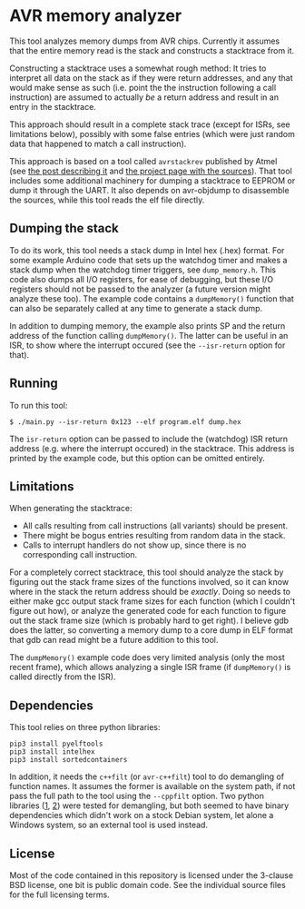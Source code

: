 AVR memory analyzer
===================
This tool analyzes memory dumps from AVR chips. Currently it assumes
that the entire memory read is the stack and constructs a stacktrace
from it.

Constructing a stacktrace uses a somewhat rough method: It tries to
interpret all data on the stack as if they were return addresses, and
any that would make sense as such (i.e. point the the instruction
following a call instruction) are assumed to actually *be* a return
address and result in an entry in the stacktrace.

This approach should result in a complete stack trace (except for ISRs,
see limitations below), possibly with
some false entries (which were just random data that happened to match a
call instruction).

This approach is based on a tool called `avrstackrev` published by
Atmel (see [the post describing it][post] and [the project page with the
sources][project]). That tool includes some additional machinery for
dumping a stacktrace to EEPROM or dump it through the UART. It also
depends on avr-objdump to disassemble the sources, while this tool reads
the elf file directly.

[post]: http://www.embedded.com/design/debug-and-optimization/4431982/1/How-to-debug-elusive-software-code-problems-without-a-debugger]
[project]: https://spaces.atmel.com/gf/project/avrstackrev

Dumping the stack
-----------------
To do its work, this tool needs a stack dump in Intel hex (.hex) format.
For some example Arduino code that sets up the watchdog timer and makes
a stack dump when the watchdog timer triggers, see `dump_memory.h`.
This code also dumps all I/O registers, for ease of debugging, but these
I/O registers should not be passed to the analyzer (a future version
might analyze these too). The example code contains a `dumpMemory()`
function that can also be separately called at any time to generate a
stack dump.

In addition to dumping memory, the example also prints SP and the return
address of the function calling `dumpMemory()`. The latter can be useful
in an ISR, to show where the interrupt occured (see the `--isr-return`
option for that).

Running
-------
To run this tool:

    $ ./main.py --isr-return 0x123 --elf program.elf dump.hex

The `isr-return` option can be passed to include the (watchdog) ISR
return address (e.g. where the interrupt occured) in the stacktrace.
This address is printed by the example code, but this option can be
omitted entirely.

Limitations
-----------
When generating the stacktrace:
 - All calls resulting from call instructions (all variants) should be
   present.
 - There might be bogus entries resulting from random data in the stack.
 - Calls to interrupt handlers do not show up, since there is no
   corresponding call instruction.

For a completely correct stacktrace, this tool should analyze the stack
by figuring out the stack frame sizes of the functions involved, so it
can know where in the stack the return address should be *exactly*.
Doing so needs to either make gcc output stack frame sizes for each
function (which I couldn't figure out how), or analyze the generated
code for each function to figure out the stack frame size (which is
probably hard to get right). I believe gdb does the latter, so
converting a memory dump to a core dump in ELF format that gdb can read
might be a future addition to this tool.

The `dumpMemory()` example code does very limited analysis (only the
most recent frame), which allows analyzing a single ISR frame (if
`dumpMemory()` is called directly from the ISR).

Dependencies
------------
This tool relies on three python libraries:

	pip3 install pyelftools
	pip3 install intelhex
	pip3 install sortedcontainers

In addition, it needs the `c++filt` (or `avr-c++filt`) tool to do
demangling of function names. It assumes the former is available on the
system path, if not pass the full path to the tool using the `--cppfilt`
option. Two python libraries ([1][one], [2][two]) were tested for
demangling, but both seemed to have binary dependencies which didn't
work on a stock Debian system, let alone a Windows system, so an
external tool is used instead.

[one]: https://pypi.python.org/pypi/cxxfilt/0.1.0
[two]: https://github.com/P4N74/demangler

License
-------
Most of the code contained in this repository is licensed under the 3-clause
BSD license, one bit is public domain code. See the individual source files
for the full licensing terms.
